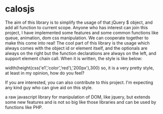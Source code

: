 # calosjs
The aim of this library is to simplify the usage of that jQuery $ object, and add all function to current scope.
Anyone who has interest can join this project, I have implemented some features and some common functions like queue, animation,
dom css manipulation. We can cooperate together to make this come into real!
The cool part of this library is the usage which always comes with the object id or element itself, and the optionals are always on the right but the function declarations are always on the left, and support element chain call.
When it is written, the style is like below:

width(height(css('e1','color','red'),'200px'),300)
so, it is a very pretty style, at least in my opinion, how do you feel?

If you are interested, you can also contribute to this project.
I'm expecting any kind guy who can give aid on this style.

a raw javascript library for manipulation of DOM, like jquery, but extends some new features and is not so big like those libraries and can be used by functions like PHP.
